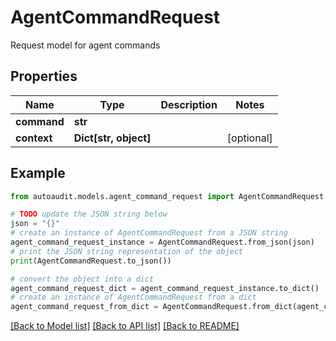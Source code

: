 # AgentCommandRequest

Request model for agent commands

## Properties

Name | Type | Description | Notes
------------ | ------------- | ------------- | -------------
**command** | **str** |  | 
**context** | **Dict[str, object]** |  | [optional] 

## Example

```python
from autoaudit.models.agent_command_request import AgentCommandRequest

# TODO update the JSON string below
json = "{}"
# create an instance of AgentCommandRequest from a JSON string
agent_command_request_instance = AgentCommandRequest.from_json(json)
# print the JSON string representation of the object
print(AgentCommandRequest.to_json())

# convert the object into a dict
agent_command_request_dict = agent_command_request_instance.to_dict()
# create an instance of AgentCommandRequest from a dict
agent_command_request_from_dict = AgentCommandRequest.from_dict(agent_command_request_dict)
```
[[Back to Model list]](../README.md#documentation-for-models) [[Back to API list]](../README.md#documentation-for-api-endpoints) [[Back to README]](../README.md)


